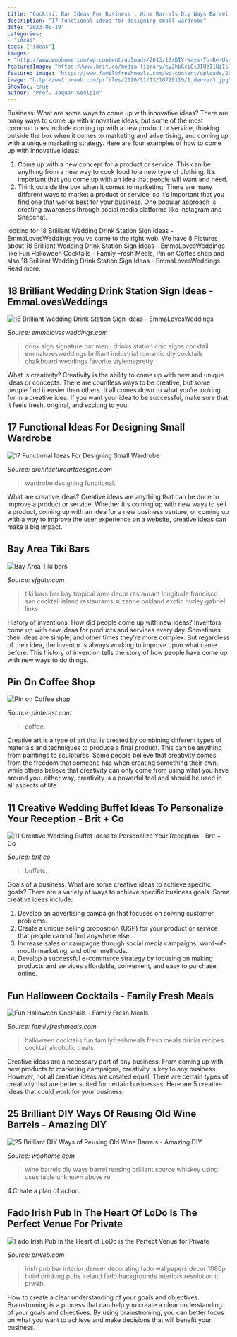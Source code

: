 ```yaml
---
title: "Cocktail Bar Ideas For Business : Wine Barrels Diy Ways Barrel Reusing Brilliant Source Whiskey Using Uses Table Unknown Above Re"
description: "17 functional ideas for designing small wardrobe"
date: "2023-06-19"
categories:
- "ideas"
tags: ["ideas"]
images:
- "http://www.woohome.com/wp-content/uploads/2013/12/DIY-Ways-To-Re-Use-Wine-Barrels-17-2.jpg"
featuredImage: "https://www.brit.co/media-library/eyJhbGciOiJIUzI1NiIsInR5cCI6IkpXVCJ9.eyJpbWFnZSI6Imh0dHBzOi8vYXNzZXRzLnJibC5tcy8yMTc3NTUwMi9vcmlnaW4uanBnIiwiZXhwaXJlc19hdCI6MTY1OTE2NDkyOX0.fHrtpX8AhxRfEfPIyd_VfVYRjapCUi-TvGjQNe02dKg/image.jpg?width=1500&amp;coordinates=150%2C0%2C150%2C0&amp;height=2000"
featured_image: "https://www.familyfreshmeals.com/wp-content/uploads/2017/10/Halloween-Cocktails-Pinterest-Imgae.jpg"
image: "http://ww1.prweb.com/prfiles/2010/11/13/10729119/1_denver3.jpg"
ShowToc: true
author: "Prof. Jaquan Koelpin"
---
```



Business: What are some ways to come up with innovative ideas?
There are many ways to come up with innovative ideas, but some of the most common ones include coming up with a new product or service, thinking outside the box when it comes to marketing and advertising, and coming up with a unique marketing strategy. Here are four examples of how to come up with innovative ideas: 
1. Come up with a new concept for a product or service. This can be anything from a new way to cook food to a new type of clothing. It’s important that you come up with an idea that people will want and need. 
2. Think outside the box when it comes to marketing. There are many different ways to market a product or service, so it’s important that you find one that works best for your business. One popular approach is creating awareness through social media platforms like Instagram and Snapchat.

	

		
looking for 18 Brilliant Wedding Drink Station Sign Ideas - EmmaLovesWeddings you've came to the right web. We have 8 Pictures about 18 Brilliant Wedding Drink Station Sign Ideas - EmmaLovesWeddings like Fun Halloween Cocktails - Family Fresh Meals, Pin on Coffee shop and also 18 Brilliant Wedding Drink Station Sign Ideas - EmmaLovesWeddings. Read more:
		
    
## 18 Brilliant Wedding Drink Station Sign Ideas - EmmaLovesWeddings

<img loading=lazy src="http://emmalovesweddings.com/wp-content/uploads/2018/05/chic-wedding-signature-drink-bar-sign-ideas.jpg" onerror="this.onerror=null;this.src='https://tse2.mm.bing.net/th?id=OIP.X_XSw71FPg4L_N27C0YNrAHaLH&amp;pid=15.1';" alt="18 Brilliant Wedding Drink Station Sign Ideas - EmmaLovesWeddings">

_Source: emmalovesweddings.com_

>drink sign signature bar menu drinks station chic signs cocktail emmalovesweddings brilliant industrial romantic diy cocktails chalkboard weddings favorite stylemepretty. 

	

What is creativity?
Creativity is the ability to come up with new and unique ideas or concepts. There are countless ways to be creative, but some people find it easier than others. It all comes down to what you’re looking for in a creative idea. If you want your idea to be successful, make sure that it feels fresh, original, and exciting to you.

    
## 17 Functional Ideas For Designing Small Wardrobe

<img loading=lazy src="http://www.architectureartdesigns.com/wp-content/uploads/2016/05/2-70.jpg" onerror="this.onerror=null;this.src='https://tse3.mm.bing.net/th?id=OIP.fiV0DkPy-lctsjf518TWsAAAAA&amp;pid=15.1';" alt="17 Functional Ideas For Designing Small Wardrobe">

_Source: architectureartdesigns.com_

>wardrobe designing functional. 

	

What are creative ideas?
Creative ideas are anything that can be done to improve a product or service. Whether it's coming up with new ways to sell a product, coming up with an idea for a new business venture, or coming up with a way to improve the user experience on a website, creative ideas can make a big impact.

    
## Bay Area Tiki Bars

<img loading=lazy src="https://s.hdnux.com/photos/31/51/17/6722549/3/rawImage.jpg" onerror="this.onerror=null;this.src='https://tse1.mm.bing.net/th?id=OIP.-8ZixAdYu2qSfcokINXy-wHaE7&amp;pid=15.1';" alt="Bay Area Tiki bars">

_Source: sfgate.com_

>tiki bars bar bay tropical area decor restaurant longitude francisco san cocktail island restaurants suzanne oakland exotic hurley gabriel links. 

	

History of inventions: How did people come up with new ideas?
Inventors come up with new ideas for products and services every day. Sometimes their ideas are simple, and other times they're more complex. But regardless of their idea, the inventor is always working to improve upon what came before. This history of invention tells the story of how people have come up with new ways to do things.

    
## Pin On Coffee Shop

<img loading=lazy src="https://i.pinimg.com/736x/86/5f/6c/865f6c3000a801359fa1ae82918f77d4.jpg" onerror="this.onerror=null;this.src='https://tse2.mm.bing.net/th?id=OIP.dcjbBKnbNfadewrQMV-PmgAAAA&amp;pid=15.1';" alt="Pin on Coffee shop">

_Source: pinterest.com_

>coffee. 

	

Creative art is a type of art that is created by combining different types of materials and techniques to produce a final product. This can be anything from paintings to sculptures. Some people believe that creativity comes from the freedom that someone has when creating something their own, while others believe that creativity can only come from using what you have around you. either way, creativity is a powerful tool and should be used in all aspects of life.

    
## 11 Creative Wedding Buffet Ideas To Personalize Your Reception - Brit + Co

<img loading=lazy src="https://www.brit.co/media-library/eyJhbGciOiJIUzI1NiIsInR5cCI6IkpXVCJ9.eyJpbWFnZSI6Imh0dHBzOi8vYXNzZXRzLnJibC5tcy8yMTc3NTUwMi9vcmlnaW4uanBnIiwiZXhwaXJlc19hdCI6MTY1OTE2NDkyOX0.fHrtpX8AhxRfEfPIyd_VfVYRjapCUi-TvGjQNe02dKg/image.jpg?width=1500&amp;coordinates=150%2C0%2C150%2C0&amp;height=2000" onerror="this.onerror=null;this.src='https://tse3.mm.bing.net/th?id=OIP.Ndrmi_1vQHsr7PtQz_ZNKAHaKl&amp;pid=15.1';" alt="11 Creative Wedding Buffet Ideas to Personalize Your Reception - Brit + Co">

_Source: brit.co_

>buffets. 

	

Goals of a business: What are some creative ideas to achieve specific goals?
There are a variety of ways to achieve specific business goals. Some creative ideas include:
1. Develop an advertising campaign that focuses on solving customer problems.
2. Create a unique selling proposition (USP) for your product or service that people cannot find anywhere else.
3. Increase sales or campagne through social media campaigns, word-of-mouth marketing, and other methods. 
4. Develop a successful e-commerce strategy by focusing on making products and services affordable, convenient, and easy to purchase online.

    
## Fun Halloween Cocktails - Family Fresh Meals

<img loading=lazy src="https://www.familyfreshmeals.com/wp-content/uploads/2017/10/Halloween-Cocktails-Pinterest-Imgae.jpg" onerror="this.onerror=null;this.src='https://tse4.mm.bing.net/th?id=OIP.0WVVM0vlLKXUWYbHgqMHLQHaNV&amp;pid=15.1';" alt="Fun Halloween Cocktails - Family Fresh Meals">

_Source: familyfreshmeals.com_

>halloween cocktails fun familyfreshmeals fresh meals drinks recipes cocktail alcoholic treats. 

	

Creative ideas are a necessary part of any business. From coming up with new products to marketing campaigns, creativity is key to any business. However, not all creative ideas are created equal. There are certain types of creativity that are better suited for certain businesses. Here are 5 creative ideas that could work for your business:

    
## 25 Brilliant DIY Ways Of Reusing Old Wine Barrels - Amazing DIY

<img loading=lazy src="http://www.woohome.com/wp-content/uploads/2013/12/DIY-Ways-To-Re-Use-Wine-Barrels-17-2.jpg" onerror="this.onerror=null;this.src='https://tse2.mm.bing.net/th?id=OIP.6XwPg63DxlD0lkRxx5iwwwHaJ4&amp;pid=15.1';" alt="25 Brilliant DIY Ways of Reusing Old Wine Barrels - Amazing DIY">

_Source: woohome.com_

>wine barrels diy ways barrel reusing brilliant source whiskey using uses table unknown above re. 

	

4.Create a plan of action.

    
## Fado Irish Pub In The Heart Of LoDo Is The Perfect Venue For Private

<img loading=lazy src="http://ww1.prweb.com/prfiles/2010/11/13/10729119/1_denver3.jpg" onerror="this.onerror=null;this.src='https://tse2.mm.bing.net/th?id=OIP.FOjmEOL3Kbccijuna0-DCQHaE7&amp;pid=15.1';" alt="Fado Irish Pub in the Heart of LoDo is the Perfect Venue for Private">

_Source: prweb.com_

>irish pub bar interior denver decorating fado wallpapers decor 1080p build drinking pubs ireland fadó backgrounds interiors resolution itl prweb. 

	

How to create a clear understanding of your goals and objectives.
Brainstroming is a process that can help you create a clear understanding of your goals and objectives. By using brainstroming, you can better focus on what you want to achieve and make decisions that will benefit your business.

